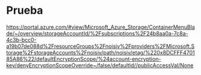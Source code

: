 # Prueba

https://portal.azure.com/#view/Microsoft_Azure_Storage/ContainerMenuBlade/~/overview/storageAccountId/%2Fsubscriptions%2F24b8aa0a-7c8a-4c3b-bcc0-a19b07de088d%2FresourceGroups%2Fnoisiv%2Fproviders%2FMicrosoft.Storage%2FstorageAccounts%2Fnoisiv/path/noisiv/etag/%220x8DCFFF470185A86%22/defaultEncryptionScope/%24account-encryption-key/denyEncryptionScopeOverride~/false/defaultId//publicAccessVal/None
